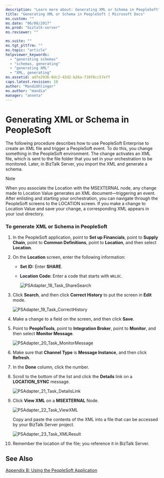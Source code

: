 ```yaml
---
description: "Learn more about: Generating XML or Schema in PeopleSoft"
title: "Generating XML or Schema in PeopleSoft | Microsoft Docs"
ms.custom: ""
ms.date: "06/08/2017"
ms.prod: "biztalk-server"
ms.reviewer: ""

ms.suite: ""
ms.tgt_pltfrm: ""
ms.topic: "article"
helpviewer_keywords: 
  - "generating schemas"
  - "schemas, generating"
  - "generating XML"
  - "XML, generating"
ms.assetid: adfe2936-0dc2-42d2-b26a-718f8cc57eff
caps.latest.revision: 10
author: "MandiOhlinger"
ms.author: "mandia"
manager: "anneta"
---
```

# Generating XML or Schema in PeopleSoft
The following procedure describes how to use PeopleSoft Enterprise to create an XML file and trigger a PeopleSoft event. To do this, you change something in the PeopleSoft environment. The change activates an XML file, which is sent to the file folder that you set in your orchestration to be monitored. Later, in BizTalk Server, you import the XML and generate a schema.  
  
> [!NOTE]
>  When you associate the Location with the MSEXTERNAL node, any change made to Location Value generates an XML document—triggering an event. After enlisting and starting your orchestration, you can navigate through the PeopleSoft screens to the LOCATION screen. If you make a change to Location Value and save your change, a corresponding XML appears in your \out directory.  
  
### To generate XML or Schema in PeopleSoft  
  
1. In the PeopleSoft application, point to **Set up Financials**, point to **Supply Chain**, point to **Common Definitions**, point to **Location**, and then select **Location**.  
  
2. On the **Location** screen, enter the following information:  
  
   - **Set ID:** Enter **SHARE**.  
  
   - **Location Code:** Enter a code that starts with `WKLOC`.  
  
     ![](../core/media/psadapter-18-task-sharesearch.gif "PSAdapter_18_Task_ShareSearch")  
  
3. Click **Search**, and then click **Correct History** to put the screen in **Edit** mode.  
  
    ![](../core/media/psadapter-19-task-correcthistory.gif "PSAdapter_19_Task_CorrectHistory")  
  
4. Make a change to a field on the screen, and then click **Save**.  
  
5. Point to **PeopleTools**, point to **Integration Broker**, point to **Monitor**, and then select **Monitor Message**.  
  
    ![](../core/media/psadapter-20-task-monitormessage.gif "PSAdapter_20_Task_MonitorMessage")  
  
6. Make sure that **Channel Type** is **Message Instance**, and then click **Refresh**.  
  
7. In the **Done** column, click the number.  
  
8. Scroll to the bottom of the list and click the **Details** link on a **LOCATION_SYNC** message.  
  
    ![](../core/media/psadapter-21-task-detailslink.gif "PSAdapter_21_Task_DetailsLink")  
  
9. Click **View XML** on a **MSEXTERNAL** Node.  
  
     ![](../core/media/psadapter-22-task-viewxml.gif "PSAdapter_22_Task_ViewXML")  
  
     Copy and paste the contents of the XML into a file that can be accessed by your BizTalk Server project.  
  
     ![](../core/media/psadapter-23-task-xmlresult.gif "PSAdapter_23_Task_XMLResult")  
  
10. Remember the location of the file;  you reference it in BizTalk Server.  
  
## See Also  
 [Appendix B: Using the PeopleSoft Application](../core/appendix-b-using-the-peoplesoft-application.md)

